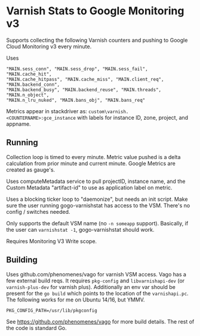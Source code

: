 # Varnish Stats to Google Monitoring v3

Supports collecting the following Varnish counters and pushing to Google Cloud Monitoring v3 every minute.

Uses

```
"MAIN.sess_conn", "MAIN.sess_drop", "MAIN.sess_fail", "MAIN.cache_hit",
"MAIN.cache_hitpass", "MAIN.cache_miss", "MAIN.client_req", "MAIN.backend_conn",
"MAIN.backend_busy", "MAIN.backend_reuse", "MAIN.threads", "MAIN.n_object",
"MAIN.n_lru_nuked", "MAIN.bans_obj", "MAIN.bans_req"
```

Metrics appear in stackdriver as:  `custom\varnish.<COUNTERNAME>:gce_instance` with labels for instance ID, zone, project, and appname.

## Running
Collection loop is timed to every minute.  Metric value pushed is a delta calculation from prior minute and current minute.  Google Metrics are created as gauge's.

Uses computeMetadata service to pull projectID, instance name, and the Custom Metadata "artifact-id" to use as application label on metric.

Uses a blocking ticker loop to "daemonize", but needs an init script.  Make sure the user running gogo-varnishstat has access to the VSM.  There's no config / switches needed.

Only supports the default VSM name (no `-n someapp` support).  Basically, if the user can `varnishstat -1`, gogo-varnishstat should work.

Requires Monitoring V3 Write scope.  

## Building

Uses github.com/phenomenes/vago for varnish VSM access.  Vago has a few external build reqs.  It requires `pkg-config` and `libvarnishapi-dev` (or `varnish-plus-dev` for varnish plus).  Additionally an env var should be present for the `go build` which points to the location of the `varnishapi.pc`.  The following works for me on Ubuntu 14/16, but YMMV.  
```
PKG_CONFIG_PATH=/usr/lib/pkgconfig
```
See https://github.com/phenomenes/vago for more build details.  The rest of the code is standard Go.
